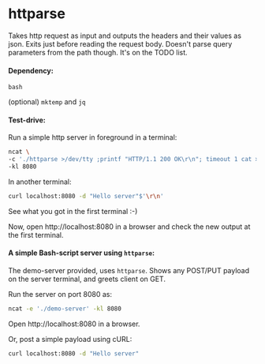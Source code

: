 # httparse

Takes http request as input and outputs the headers and their values as json. Exits just before reading the request body. Doesn't parse query parameters from the path though. It's on the TODO list.

#### Dependency:

`bash`

(optional) `mktemp` and `jq` 

#### Test-drive:

Run a simple http server in foreground in a terminal:

```bash
ncat \
-c './httparse >/dev/tty ;printf "HTTP/1.1 200 OK\r\n"; timeout 1 cat >/dev/tty' \
-kl 8080
```

In another terminal:

```bash
curl localhost:8080 -d "Hello server"$'\r\n'
```

See what you got in the first terminal :-)

Now, open http://localhost:8080 in a browser and check the new output at the first terminal.

#### A simple Bash-script server using `httparse`:

The demo-server provided, uses `httparse`. Shows any POST/PUT payload on the server terminal, and greets client on GET.

Run the server on port 8080 as:

```bash
ncat -e './demo-server' -kl 8080
```

Open http://localhost:8080 in a browser.

Or, post a simple payload using cURL:

```bash
curl localhost:8080 -d "Hello server"
```

